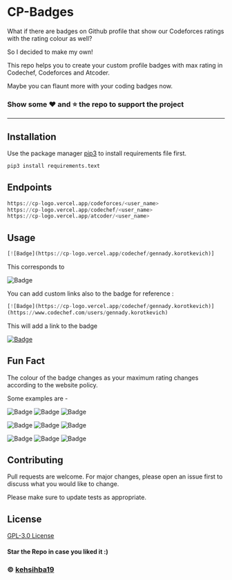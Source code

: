 # CP-Badges

What if there are badges on Github profile that show our Codeforces ratings with the rating colour as well? 

So I decided to make my own!

This repo helps you to create your custom profile badges with max rating in Codechef, Codeforces and Atcoder.

Maybe you can flaunt more with your coding badges now.

### Show some :heart: and :star: the repo to support the project
---

## Installation

Use the package manager [pip3](https://pip.pypa.io/en/stable/) to install requirements file first.

```bash
pip3 install requirements.text
```

## Endpoints

```python
https://cp-logo.vercel.app/codeforces/<user_name>
https://cp-logo.vercel.app/codechef/<user_name>
https://cp-logo.vercel.app/atcoder/<user_name>
```

## Usage

```python
[![Badge](https://cp-logo.vercel.app/codechef/gennady.korotkevich)]
```
This corresponds to 

![Badge](https://cp-logo.vercel.app/codechef/gennady.korotkevich)

You can add custom links also to the badge for reference :

```python
[![Badge](https://cp-logo.vercel.app/codechef/gennady.korotkevich)]
(https://www.codechef.com/users/gennady.korotkevich)
```
This will add a link to the badge

[![Badge](https://cp-logo.vercel.app/codechef/gennady.korotkevich)](https://www.codechef.com/users/gennady.korotkevich)

## Fun Fact

The colour of the badge changes as your maximum rating changes according to the website policy.

Some examples are - 


![Badge](https://cp-logo.vercel.app/codeforces/invictus_123)
![Badge](https://cp-logo.vercel.app/codechef/kehsihba19)
![Badge](https://cp-logo.vercel.app/atcoder/sansen)

![Badge](https://cp-logo.vercel.app/codeforces/ujjawalrana001)
![Badge](https://cp-logo.vercel.app/atcoder/kehsihba)
![Badge](https://cp-logo.vercel.app/codeforces/errichto)

![Badge](https://cp-logo.vercel.app/atcoder/anzuof)
![Badge](https://cp-logo.vercel.app/codeforces/abhishek.kehsihba)
![Badge](https://cp-logo.vercel.app/atcoder/amiralisalimi)



## Contributing
Pull requests are welcome. For major changes, please open an issue first to discuss what you would like to change.

Please make sure to update tests as appropriate.

## License
[GPL-3.0 License](https://choosealicense.com/licenses/mit/)

#### Star the Repo in case you liked it :)

### © [kehsihba19](https://bit.ly/kehsihba19)
